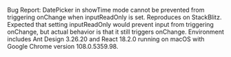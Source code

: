 Bug Report: DatePicker in showTime mode cannot be prevented from triggering onChange when inputReadOnly is set. Reproduces on StackBlitz. Expected that setting inputReadOnly would prevent input from triggering onChange, but actual behavior is that it still triggers onChange. Environment includes Ant Design 3.26.20 and React 18.2.0 running on macOS with Google Chrome version 108.0.5359.98.
